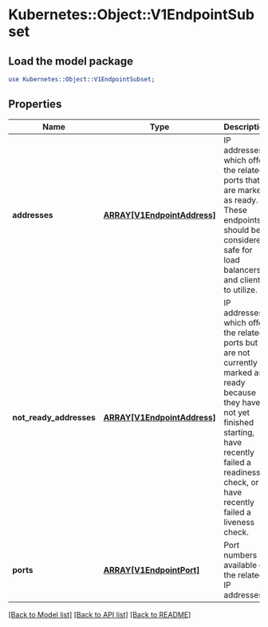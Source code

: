 # Kubernetes::Object::V1EndpointSubset

## Load the model package
```perl
use Kubernetes::Object::V1EndpointSubset;
```

## Properties
Name | Type | Description | Notes
------------ | ------------- | ------------- | -------------
**addresses** | [**ARRAY[V1EndpointAddress]**](V1EndpointAddress.md) | IP addresses which offer the related ports that are marked as ready. These endpoints should be considered safe for load balancers and clients to utilize. | [optional] 
**not_ready_addresses** | [**ARRAY[V1EndpointAddress]**](V1EndpointAddress.md) | IP addresses which offer the related ports but are not currently marked as ready because they have not yet finished starting, have recently failed a readiness check, or have recently failed a liveness check. | [optional] 
**ports** | [**ARRAY[V1EndpointPort]**](V1EndpointPort.md) | Port numbers available on the related IP addresses. | [optional] 

[[Back to Model list]](../README.md#documentation-for-models) [[Back to API list]](../README.md#documentation-for-api-endpoints) [[Back to README]](../README.md)


